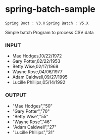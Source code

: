 # spring-batch-sample
`Spring Boot : V3.X`
`Spring Batch : V5.X`

Simple batch Program to process CSV data

### INPUT
- Mae Hodges,10/22/1972
- Gary Potter,02/22/1953
- Betty Wise,02/17/1968
- Wayne Rose,04/06/1977
- Adam Caldwell,09/27/1995
- Lucille Phillips,05/14/1992
### OUTPUT
- "Mae Hodges","50"
- "Gary Potter","70"
- "Betty Wise","55"
- "Wayne Rose","46"
- "Adam Caldwell","27"
- "Lucille Phillips","31"

